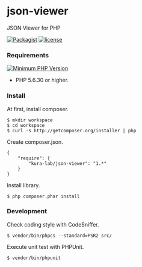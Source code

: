 # json-viewer
JSON Viewer for PHP

[![Packagist](https://img.shields.io/packagist/v/kura-lab/json-viewer.svg)](https://packagist.org/packages/kura-lab/json-viewer)
[![license](https://img.shields.io/github/license/mashape/apistatus.svg)](https://github.com/kura-lab/json-viewer/blob/master/LICENSE)

### Requirements

[![Minimum PHP Version](https://img.shields.io/badge/php-%3E%3D%205.3.3-8892BF.svg?style=flat-square)](https://php.net/)
* PHP 5.6.30 or higher.

### Install

At first, install composer.

```
$ mkdir workspace
$ cd workspace
$ curl -s http://getcomposer.org/installer | php
```

Create composer.json.

```
{
    "require": {
        "kura-lab/json-viewer": "1.*"
    }
}
```

Install library.

```
$ php composer.phar install
```

### Development

Check coding style with CodeSniffer.

```
$ vendor/bin/phpcs --standard=PSR2 src/
```

Execute unit test with PHPUnit.

```
$ vendor/bin/phpunit
```
